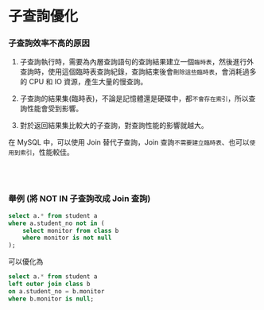 # 子查詢優化

### 子查詢效率不高的原因

1. 子查詢執行時，需要為內層查詢語句的查詢結果建立一個`臨時表`，然後進行外查詢時，使用這個臨時表查詢紀錄，查詢結束後會`刪除這些臨時表`，會消耗過多的 CPU 和 IO 資源，產生大量的慢查詢。

2. 子查詢的結果集(臨時表)，不論是記憶體還是硬碟中，都`不會存在索引`，所以查詢性能會受到影響。

3. 對於返回結果集比較大的子查詢，對查詢性能的影響就越大。

在 MySQL 中，可以使用 Join 替代子查詢，Join 查詢`不需要建立臨時表`、也可以`使用到索引`，性能較佳。

<br/>

<br/> 

### 舉例 (將 NOT IN 子查詢改成 Join 查詢)

```sql
select a.* from student a
where a.student_no not in (
    select monitor from class b
    where monitor is not null
);
```
可以優化為
```sql
select a.* from student a
left outer join class b 
on a.student_no = b.monitor
where b.monitor is null;
```